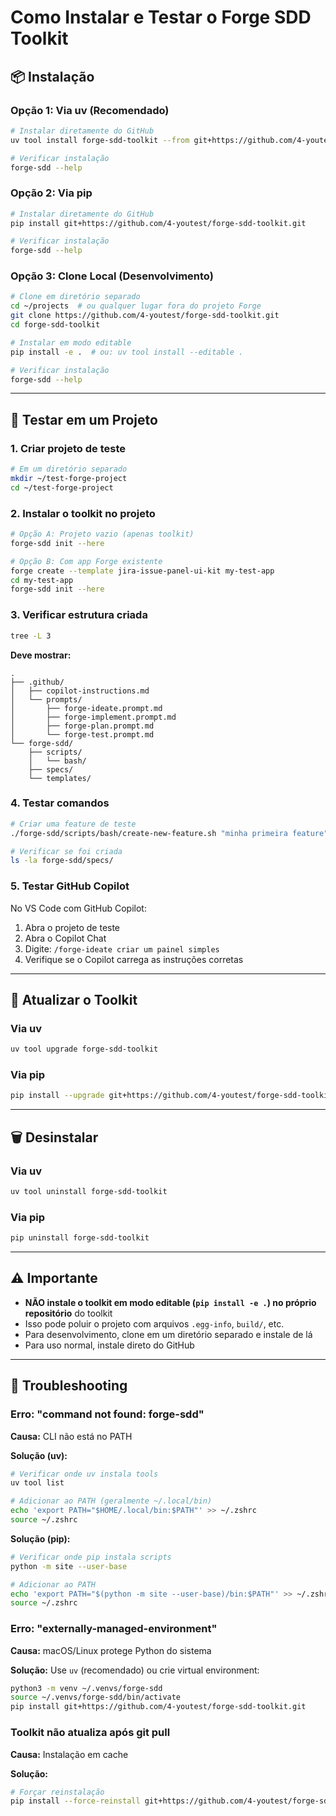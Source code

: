 # Como Instalar e Testar o Forge SDD Toolkit

## 📦 Instalação

### Opção 1: Via uv (Recomendado)

```bash
# Instalar diretamente do GitHub
uv tool install forge-sdd-toolkit --from git+https://github.com/4-youtest/forge-sdd-toolkit.git

# Verificar instalação
forge-sdd --help
```

### Opção 2: Via pip

```bash
# Instalar diretamente do GitHub
pip install git+https://github.com/4-youtest/forge-sdd-toolkit.git

# Verificar instalação
forge-sdd --help
```

### Opção 3: Clone Local (Desenvolvimento)

```bash
# Clone em diretório separado
cd ~/projects  # ou qualquer lugar fora do projeto Forge
git clone https://github.com/4-youtest/forge-sdd-toolkit.git
cd forge-sdd-toolkit

# Instalar em modo editable
pip install -e .  # ou: uv tool install --editable .

# Verificar instalação
forge-sdd --help
```

---

## 🧪 Testar em um Projeto

### 1. Criar projeto de teste

```bash
# Em um diretório separado
mkdir ~/test-forge-project
cd ~/test-forge-project
```

### 2. Instalar o toolkit no projeto

```bash
# Opção A: Projeto vazio (apenas toolkit)
forge-sdd init --here

# Opção B: Com app Forge existente
forge create --template jira-issue-panel-ui-kit my-test-app
cd my-test-app
forge-sdd init --here
```

### 3. Verificar estrutura criada

```bash
tree -L 3
```

**Deve mostrar:**
```
.
├── .github/
│   ├── copilot-instructions.md
│   └── prompts/
│       ├── forge-ideate.prompt.md
│       ├── forge-implement.prompt.md
│       ├── forge-plan.prompt.md
│       └── forge-test.prompt.md
└── forge-sdd/
    ├── scripts/
    │   └── bash/
    ├── specs/
    └── templates/
```

### 4. Testar comandos

```bash
# Criar uma feature de teste
./forge-sdd/scripts/bash/create-new-feature.sh "minha primeira feature"

# Verificar se foi criada
ls -la forge-sdd/specs/
```

### 5. Testar GitHub Copilot

No VS Code com GitHub Copilot:

1. Abra o projeto de teste
2. Abra o Copilot Chat
3. Digite: `/forge-ideate criar um painel simples`
4. Verifique se o Copilot carrega as instruções corretas

---

## 🔄 Atualizar o Toolkit

### Via uv
```bash
uv tool upgrade forge-sdd-toolkit
```

### Via pip
```bash
pip install --upgrade git+https://github.com/4-youtest/forge-sdd-toolkit.git
```

---

## 🗑️ Desinstalar

### Via uv
```bash
uv tool uninstall forge-sdd-toolkit
```

### Via pip
```bash
pip uninstall forge-sdd-toolkit
```

---

## ⚠️ Importante

- **NÃO instale o toolkit em modo editable (`pip install -e .`) no próprio repositório** do toolkit
- Isso pode poluir o projeto com arquivos `.egg-info`, `build/`, etc.
- Para desenvolvimento, clone em um diretório separado e instale de lá
- Para uso normal, instale direto do GitHub

---

## 🐛 Troubleshooting

### Erro: "command not found: forge-sdd"

**Causa:** CLI não está no PATH

**Solução (uv):**
```bash
# Verificar onde uv instala tools
uv tool list

# Adicionar ao PATH (geralmente ~/.local/bin)
echo 'export PATH="$HOME/.local/bin:$PATH"' >> ~/.zshrc
source ~/.zshrc
```

**Solução (pip):**
```bash
# Verificar onde pip instala scripts
python -m site --user-base

# Adicionar ao PATH
echo 'export PATH="$(python -m site --user-base)/bin:$PATH"' >> ~/.zshrc
source ~/.zshrc
```

### Erro: "externally-managed-environment"

**Causa:** macOS/Linux protege Python do sistema

**Solução:** Use `uv` (recomendado) ou crie virtual environment:
```bash
python3 -m venv ~/.venvs/forge-sdd
source ~/.venvs/forge-sdd/bin/activate
pip install git+https://github.com/4-youtest/forge-sdd-toolkit.git
```

### Toolkit não atualiza após git pull

**Causa:** Instalação em cache

**Solução:**
```bash
# Forçar reinstalação
pip install --force-reinstall git+https://github.com/4-youtest/forge-sdd-toolkit.git
```
